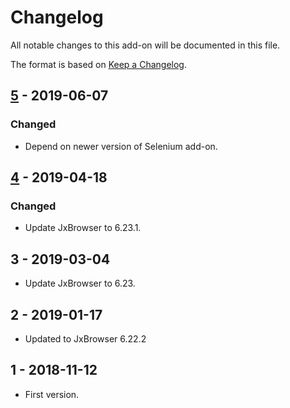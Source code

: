 # Changelog
All notable changes to this add-on will be documented in this file.

The format is based on [Keep a Changelog](https://keepachangelog.com/en/1.0.0/).

## [5] - 2019-06-07
### Changed
- Depend on newer version of Selenium add-on.

## [4] - 2019-04-18

### Changed
- Update JxBrowser to 6.23.1.

## 3 - 2019-03-04

- Update JxBrowser to 6.23.

## 2 - 2019-01-17

- Updated to JxBrowser 6.22.2

## 1 - 2018-11-12

- First version.

[5]: https://github.com/zaproxy/zap-extensions/releases/jxbrowserwindows64-v5
[4]: https://github.com/zaproxy/zap-extensions/releases/jxbrowserwindows64-v4
